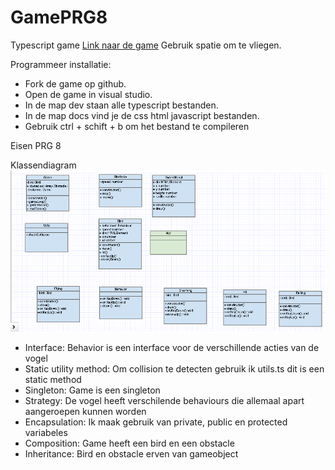 # GamePRG8
Typescript game
[Link naar de game](https://basobas.github.io/GamePRG8/)
Gebruik spatie om te vliegen.

Programmeer installatie:
- Fork de game op github.
- Open de game in visual studio.
- In de map dev staan alle typescript bestanden.
- In de map docs vind je de css html javascript bestanden.
- Gebruik ctrl + schift + b om het bestand te compileren

Eisen PRG 8

Klassendiagram
![UML](Uml.png?raw=true "UML")

- Interface: 
Behavior is een interface voor de verschillende acties van de vogel
- Static utility method:
Om collision te detecten gebruik ik utils.ts dit is een static method
- Singleton:
Game is een singleton
- Strategy:
De vogel heeft verschilende behaviours die allemaal apart aangeroepen kunnen worden
- Encapsulation:
Ik maak gebruik van private, public en protected variabeles
- Composition:
Game heeft een bird en een obstacle
- Inheritance:
Bird en obstacle erven van gameobject
